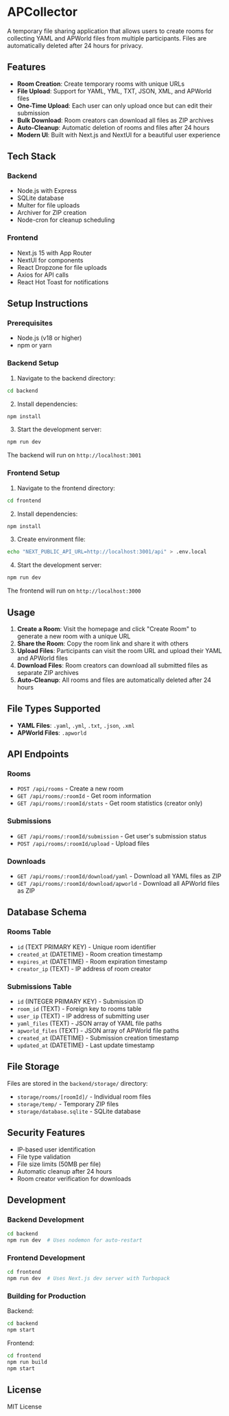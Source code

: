 # APCollector

A temporary file sharing application that allows users to create rooms for collecting YAML and APWorld files from multiple participants. Files are automatically deleted after 24 hours for privacy.

## Features

- **Room Creation**: Create temporary rooms with unique URLs
- **File Upload**: Support for YAML, YML, TXT, JSON, XML, and APWorld files
- **One-Time Upload**: Each user can only upload once but can edit their submission
- **Bulk Download**: Room creators can download all files as ZIP archives
- **Auto-Cleanup**: Automatic deletion of rooms and files after 24 hours
- **Modern UI**: Built with Next.js and NextUI for a beautiful user experience

## Tech Stack

### Backend
- Node.js with Express
- SQLite database
- Multer for file uploads
- Archiver for ZIP creation
- Node-cron for cleanup scheduling

### Frontend
- Next.js 15 with App Router
- NextUI for components
- React Dropzone for file uploads
- Axios for API calls
- React Hot Toast for notifications

## Setup Instructions

### Prerequisites
- Node.js (v18 or higher)
- npm or yarn

### Backend Setup

1. Navigate to the backend directory:
```bash
cd backend
```

2. Install dependencies:
```bash
npm install
```

3. Start the development server:
```bash
npm run dev
```

The backend will run on `http://localhost:3001`

### Frontend Setup

1. Navigate to the frontend directory:
```bash
cd frontend
```

2. Install dependencies:
```bash
npm install
```

3. Create environment file:
```bash
echo "NEXT_PUBLIC_API_URL=http://localhost:3001/api" > .env.local
```

4. Start the development server:
```bash
npm run dev
```

The frontend will run on `http://localhost:3000`

## Usage

1. **Create a Room**: Visit the homepage and click "Create Room" to generate a new room with a unique URL
2. **Share the Room**: Copy the room link and share it with others
3. **Upload Files**: Participants can visit the room URL and upload their YAML and APWorld files
4. **Download Files**: Room creators can download all submitted files as separate ZIP archives
5. **Auto-Cleanup**: All rooms and files are automatically deleted after 24 hours

## File Types Supported

- **YAML Files**: `.yaml`, `.yml`, `.txt`, `.json`, `.xml`
- **APWorld Files**: `.apworld`

## API Endpoints

### Rooms
- `POST /api/rooms` - Create a new room
- `GET /api/rooms/:roomId` - Get room information
- `GET /api/rooms/:roomId/stats` - Get room statistics (creator only)

### Submissions
- `GET /api/rooms/:roomId/submission` - Get user's submission status
- `POST /api/rooms/:roomId/upload` - Upload files

### Downloads
- `GET /api/rooms/:roomId/download/yaml` - Download all YAML files as ZIP
- `GET /api/rooms/:roomId/download/apworld` - Download all APWorld files as ZIP

## Database Schema

### Rooms Table
- `id` (TEXT PRIMARY KEY) - Unique room identifier
- `created_at` (DATETIME) - Room creation timestamp
- `expires_at` (DATETIME) - Room expiration timestamp
- `creator_ip` (TEXT) - IP address of room creator

### Submissions Table
- `id` (INTEGER PRIMARY KEY) - Submission ID
- `room_id` (TEXT) - Foreign key to rooms table
- `user_ip` (TEXT) - IP address of submitting user
- `yaml_files` (TEXT) - JSON array of YAML file paths
- `apworld_files` (TEXT) - JSON array of APWorld file paths
- `created_at` (DATETIME) - Submission creation timestamp
- `updated_at` (DATETIME) - Last update timestamp

## File Storage

Files are stored in the `backend/storage/` directory:
- `storage/rooms/[roomId]/` - Individual room files
- `storage/temp/` - Temporary ZIP files
- `storage/database.sqlite` - SQLite database

## Security Features

- IP-based user identification
- File type validation
- File size limits (50MB per file)
- Automatic cleanup after 24 hours
- Room creator verification for downloads

## Development

### Backend Development
```bash
cd backend
npm run dev  # Uses nodemon for auto-restart
```

### Frontend Development
```bash
cd frontend
npm run dev  # Uses Next.js dev server with Turbopack
```

### Building for Production

Backend:
```bash
cd backend
npm start
```

Frontend:
```bash
cd frontend
npm run build
npm start
```

## License

MIT License
